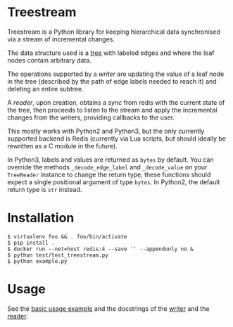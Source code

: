 Treestream
============
Treestream is a Python library for keeping hierarchical data synchronised via a
stream of incremental changes.

The data structure used is a [tree](treestream/tree.py) with labeled edges and
where the leaf nodes contain arbitrary data.

The operations supported by a *writer* are updating the value of a leaf node in
the tree (described by the path of edge labels needed to reach it) and deleting
an entire subtree.

A *reader*, upon creation, obtains a *sync* from redis with the current state
of the tree, then proceeds to listen to the stream and apply the incremental
changes from the writers, providing callbacks to the user.

This mostly works with Python2 and Python3, but the only currently supported
backend is Redis (currently via Lua scripts, but should ideally be rewritten
as a C module in the future).

In Python3, labels and values are returned as `bytes` by default. You can
override the methods `_decode_edge_label` and `_decode_value` on your
`TreeReader` instance to change the return type, these functions should expect
a single positional argument of type `bytes`. In Python2, the default return
type is `str` instead.

Installation
============
```
$ virtualenv foo && . foo/bin/activate
$ pip install .
$ docker run --net=host redis:4 --save '' --appendonly no &
$ python test/test_treestream.py
$ python example.py
```

Usage
============
See the [basic usage example](example.py) and the docstrings of the
[writer](treestream/writer.py) and the [reader](treestream/reader.py).

